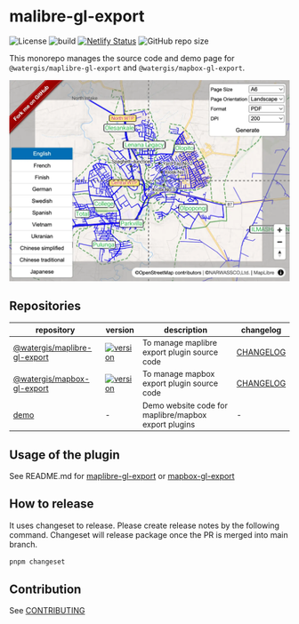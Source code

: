 # malibre-gl-export

![License](https://img.shields.io/github/license/watergis/maplibre-gl-export)
![build](https://github.com/watergis/maplibre-gl-export/workflows/build/badge.svg)
[![Netlify Status](https://api.netlify.com/api/v1/badges/2ca781c3-2680-4c17-9219-4992c1f2a44e/deploy-status)](https://app.netlify.com/sites/maplibre-gl-export/deploys)
![GitHub repo size](https://img.shields.io/github/repo-size/watergis/maplibre-gl-export)

This monorepo manages the source code and demo page for `@watergis/maplibre-gl-export` and `@watergis/mapbox-gl-export`.

![plugin-image](./sites/demo/static/assets/plugin-overview.webp)

## Repositories

| repository | version | description | changelog |
|---|---|---|---|
|[@watergis/maplibre-gl-export](./packages/maplibre-gl-export/)| [![version](https://img.shields.io/npm/v/@watergis/mapbox-gl-export.svg)](https://www.npmjs.com/package/@watergis/mapbox-gl-export) | To manage maplibre export plugin source code|[CHANGELOG](./packages/maplibre-gl-export/CHANGELOG.md)|
|[@watergis/mapbox-gl-export](./packages/mapbox-gl-export/)| [![version](https://img.shields.io/npm/v/@watergis/maplibre-gl-export.svg)](https://www.npmjs.com/package/@watergis/maplibre-gl-export) | To manage mapbox export plugin source code|[CHANGELOG](./packages/mapbox-gl-export/CHANGELOG.md)|
|[demo](./sites/demo/)| - | Demo website code for maplibre/mapbox export plugins |-|

## Usage of the plugin

See README.md for [maplibre-gl-export](./packages/maplibre-gl-export) or [mapbox-gl-export](./packages/mapbox-gl-export)

## How to release

It uses changeset to release. Please create release notes by the following command. Changeset will release package once the PR is merged into main branch.

```zsh
pnpm changeset
```

## Contribution

See [CONTRIBUTING](./.github/CONTRIBUTING.md)
